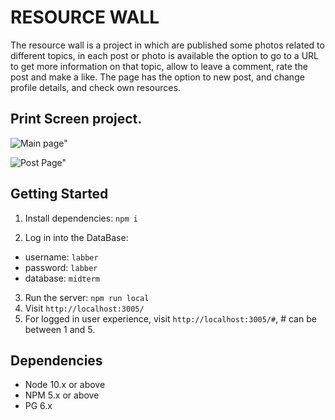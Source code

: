 RESOURCE WALL
=========
The resource wall is a project in which are published some photos related to different topics, in each post or photo is available the option to go to a URL to get more information on that topic, allow to leave a comment, rate the post and make a like.
The page has the option to new post, and change profile details, and check own resources.

## Print Screen project.

![Main page"]()

![Post Page"]()


## Getting Started

1. Install dependencies: `npm i`

2. Log in into the DataBase:
  - username: `labber` 
  - password: `labber` 
  - database: `midterm`
3. Run the server: `npm run local`
4. Visit `http://localhost:3005/`
5. For logged in user experience, visit `http://localhost:3005/#`, # can be between 1 and 5.



## Dependencies

- Node 10.x or above
- NPM 5.x or above
- PG 6.x
